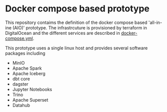 # Docker compose based prototype

This repository contaims the definition of the docker compose based 'all-in-ine (AIO)' prototype.
The infrastrcuture is provisioned by terraform in DigitalOcean and the different services are described in [docker-compose.yml](./services/docker-compose.yml).

This prototype uses a single linux host and provides several software packages including
* MinIO
* Apache Spark
* Apache Iceberg
* dbt core
* dagster
* Jupyter Notebooks
* Trino
* Apache Superset
* Datahub

